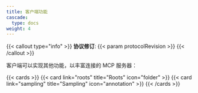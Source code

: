 ```yaml
---
title: 客户端功能
cascade:
  type: docs
weight: 4
---
```


{{< callout type="info" >}}
**协议修订**: {{< param protocolRevision >}}
{{< /callout >}}

客户端可以实现其他功能，以丰富连接的 MCP 服务器：
  
{{< cards >}}
  {{< card link="roots" title="Roots" icon="folder" >}}
  {{< card link="sampling" title="Sampling" icon="annotation" >}}
{{< /cards >}}
